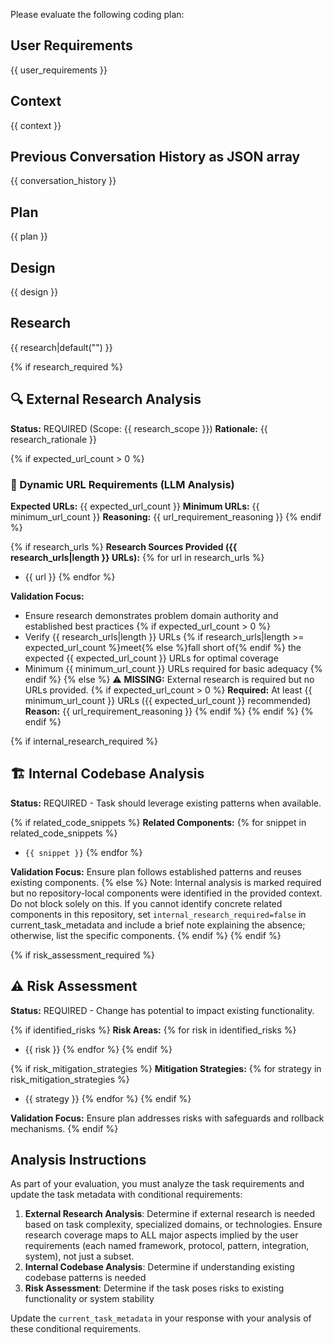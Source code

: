Please evaluate the following coding plan:

## User Requirements

{{ user_requirements }}

## Context

{{ context }}

## Previous Conversation History as JSON array 
{{ conversation_history }}

## Plan

{{ plan }}

## Design

{{ design }}

## Research

{{ research|default("") }}

{% if research_required %}
## 🔍 External Research Analysis

**Status:** REQUIRED (Scope: {{ research_scope }})
**Rationale:** {{ research_rationale }}

{% if expected_url_count > 0 %}
### 🧠 Dynamic URL Requirements (LLM Analysis)
**Expected URLs:** {{ expected_url_count }}
**Minimum URLs:** {{ minimum_url_count }}
**Reasoning:** {{ url_requirement_reasoning }}
{% endif %}

{% if research_urls %}
**Research Sources Provided ({{ research_urls|length }} URLs):**
{% for url in research_urls %}
- {{ url }}
{% endfor %}

**Validation Focus:** 
- Ensure research demonstrates problem domain authority and established best practices
{% if expected_url_count > 0 %}
- Verify {{ research_urls|length }} URLs {% if research_urls|length >= expected_url_count %}meet{% else %}fall short of{% endif %} the expected {{ expected_url_count }} URLs for optimal coverage
- Minimum {{ minimum_url_count }} URLs required for basic adequacy
{% endif %}
{% else %}
⚠️ **MISSING:** External research is required but no URLs provided.
{% if expected_url_count > 0 %}
**Required:** At least {{ minimum_url_count }} URLs ({{ expected_url_count }} recommended)
**Reason:** {{ url_requirement_reasoning }}
{% endif %}
{% endif %}
{% endif %}

{% if internal_research_required %}
## 🏗️ Internal Codebase Analysis

**Status:** REQUIRED - Task should leverage existing patterns when available.

{% if related_code_snippets %}
**Related Components:**
{% for snippet in related_code_snippets %}
- `{{ snippet }}`
{% endfor %}

**Validation Focus:** Ensure plan follows established patterns and reuses existing components.
{% else %}
Note: Internal analysis is marked required but no repository-local components were identified in the provided context. Do not block solely on this. If you cannot identify concrete related components in this repository, set `internal_research_required=false` in current_task_metadata and include a brief note explaining the absence; otherwise, list the specific components.
{% endif %}
{% endif %}

{% if risk_assessment_required %}
## ⚠️ Risk Assessment

**Status:** REQUIRED - Change has potential to impact existing functionality.

{% if identified_risks %}
**Risk Areas:**
{% for risk in identified_risks %}
- {{ risk }}
{% endfor %}
{% endif %}

{% if risk_mitigation_strategies %}
**Mitigation Strategies:**
{% for strategy in risk_mitigation_strategies %}
- {{ strategy }}
{% endfor %}
{% endif %}

**Validation Focus:** Ensure plan addresses risks with safeguards and rollback mechanisms.
{% endif %}

## Analysis Instructions

As part of your evaluation, you must analyze the task requirements and update the task metadata with conditional requirements:

1. **External Research Analysis**: Determine if external research is needed based on task complexity, specialized domains, or technologies. Ensure research coverage maps to ALL major aspects implied by the user requirements (each named framework, protocol, pattern, integration, system), not just a subset.
2. **Internal Codebase Analysis**: Determine if understanding existing codebase patterns is needed
3. **Risk Assessment**: Determine if the task poses risks to existing functionality or system stability

Update the `current_task_metadata` in your response with your analysis of these conditional requirements.
